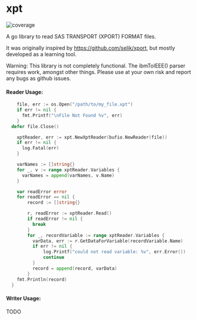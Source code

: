 # xpt
![coverage](https://svg-badge.appspot.com/badge/coverage/71.4%25?color=3a3)

A go library to read SAS TRANSPORT (XPORT) FORMAT files.

It was originally inspired by https://github.com/selik/xport, but
mostly developed as a learning tool.

Warning: This library is not completely functional. The ibmToIEEE()
parser requires work, amongst other things. Please use at your
own risk and report any bugs as github issues.

#### Reader Usage:
  ```go
	  file, err := os.Open("/path/to/my_file.xpt")
	  if err != nil {
	  	fmt.Printf("\nFile Not Found %v", err)
	  }
    defer file.Close()

	  xptReader, err := xpt.NewXptReader(bufio.NewReader(file))
	  if err != nil {
	  	log.Fatal(err)
	  }

	  varNames := []string{}
	  for _, v := range xptReader.Variables {
	  	varNames = append(varNames, v.Name)
	  }

	  var readError error
	  for readError == nil {
		  record := []string{}

		  r, readError := xptReader.Read()
		  if readError != nil {
		  	break
		  }
		  for _, recordVariable := range xptReader.Variables {
		  	varData, err := r.GetDataForVariable(recordVariable.Name)
		  	if err != nil {
		  		log.Printf("could not read variable: %v", err.Error())
		  		continue
		  	}
		  	record = append(record, varData)
		  }
      fmt.Println(record)
    }
  ```

#### Writer Usage:
  TODO
